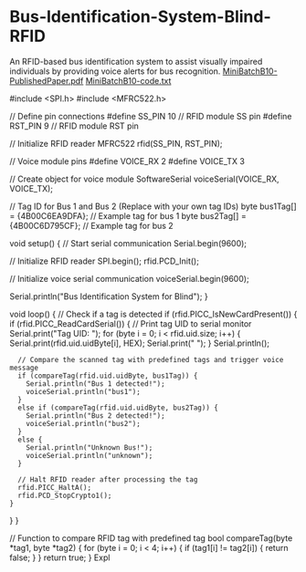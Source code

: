 # Bus-Identification-System-Blind-RFID
An RFID-based bus identification system to assist visually impaired individuals by providing voice alerts for bus recognition.
[MiniBatchB10-PublishedPaper.pdf](https://github.com/user-attachments/files/22554219/MiniBatchB10-PublishedPaper.pdf)
[MiniBatchB10-code.txt](https://github.com/user-attachments/files/22554232/MiniBatchB10-code.txt)

#include <SPI.h>
#include <MFRC522.h>

// Define pin connections
#define SS_PIN 10 // RFID module SS pin
#define RST_PIN 9 // RFID module RST pin

// Initialize RFID reader
MFRC522 rfid(SS_PIN, RST_PIN);

// Voice module pins
#define VOICE_RX 2
#define VOICE_TX 3

// Create object for voice module
SoftwareSerial voiceSerial(VOICE_RX, VOICE_TX);

// Tag ID for Bus 1 and Bus 2 (Replace with your own tag IDs)
byte bus1Tag[] = {4B00C6EA9DFA}; // Example tag for bus 1
byte bus2Tag[] = {4B00C6D795CF}; // Example tag for bus 2

void setup() {
  // Start serial communication
  Serial.begin(9600);
  
  // Initialize RFID reader
  SPI.begin();
  rfid.PCD_Init();
  
  // Initialize voice serial communication
  voiceSerial.begin(9600);

  Serial.println("Bus Identification System for Blind");
}

void loop() {
  // Check if a tag is detected
  if (rfid.PICC_IsNewCardPresent()) {
    if (rfid.PICC_ReadCardSerial()) {
      // Print tag UID to serial monitor
      Serial.print("Tag UID: ");
      for (byte i = 0; i < rfid.uid.size; i++) {
        Serial.print(rfid.uid.uidByte[i], HEX);
        Serial.print(" ");
      }
      Serial.println();

      // Compare the scanned tag with predefined tags and trigger voice message
      if (compareTag(rfid.uid.uidByte, bus1Tag)) {
        Serial.println("Bus 1 detected!");
        voiceSerial.println("bus1");
      }
      else if (compareTag(rfid.uid.uidByte, bus2Tag)) {
        Serial.println("Bus 2 detected!");
        voiceSerial.println("bus2");
      }
      else {
        Serial.println("Unknown Bus!");
        voiceSerial.println("unknown");
      }

      // Halt RFID reader after processing the tag
      rfid.PICC_HaltA();
      rfid.PCD_StopCrypto1();
    }
  }
}

// Function to compare RFID tag with predefined tag
bool compareTag(byte *tag1, byte *tag2) {
  for (byte i = 0; i < 4; i++) {
    if (tag1[i] != tag2[i]) {
      return false;
    }
  }
  return true;
}
Expl
